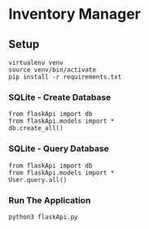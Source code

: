 # Inventory Manager

## Setup
    virtualenv venv
    source venv/bin/activate
    pip install -r requirements.txt

### SQLite - Create Database
    from flaskApi import db
    from flaskApi.models import *
    db.create_all()

### SQLite - Query Database
    from flaskApi import db
    from flaskApi.models import *
    User.query.all()

### Run The Application
    python3 flaskApi.py